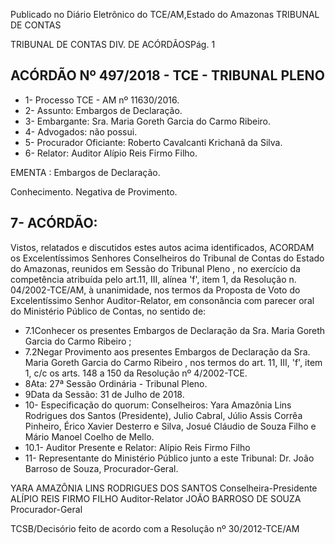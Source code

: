 Publicado  no  Diário Eletrônico do TCE/AM,Estado do Amazonas TRIBUNAL DE CONTAS

TRIBUNAL DE CONTAS DIV. DE  ACÓRDÃOSPág. 1

## ACÓRDÃO Nº 497/2018 - TCE - TRIBUNAL PLENO

- 1- Processo TCE - AM nº 11630/2016.
- 2- Assunto: Embargos de Declaração.
- 3- Embargante: Sra. Maria Goreth Garcia do Carmo Ribeiro.
- 4- Advogados: não possui.
- 5- Procurador Oficiante: Roberto Cavalcanti Krichanã da Silva.
- 6- Relator: Auditor Alípio Reis Firmo Filho.

EMENTA : Embargos de Declaração.

Conhecimento. Negativa de Provimento.

## 7- ACÓRDÃO:

Vistos,  relatados  e  discutidos  estes  autos  acima  identificados, ACORDAM os Excelentíssimos  Senhores  Conselheiros  do  Tribunal  de  Contas  do  Estado  do  Amazonas, reunidos em Sessão do Tribunal Pleno , no exercício da competência atribuída pelo art.11, III, alínea 'f', item 1, da Resolução n. 04/2002-TCE/AM, à unanimidade, nos termos da Proposta de  Voto  do  Excelentíssimo  Senhor  Auditor-Relator, em  consonância com  parecer  oral  do Ministério Público de Contas, no sentido de:

- 7.1Conhecer os presentes Embargos de Declaração da Sra. Maria Goreth Garcia do Carmo Ribeiro ;
- 7.2Negar  Provimento aos  presentes  Embargos  de  Declaração  da Sra. Maria Goreth Garcia do Carmo Ribeiro ,  nos  termos do art. 11,  III, 'f', item 1, c/c os arts. 148 a 150 da Resolução nº 4/2002-TCE.
- 8Ata: 27ª Sessão Ordinária - Tribunal Pleno.
- 9Data da Sessão: 31 de Julho de 2018.
- 10-  Especificação  do  quorum: Conselheiros:  Yara  Amazônia  Lins  Rodrigues  dos  Santos (Presidente),  Julio  Cabral,  Júlio  Assis  Corrêa  Pinheiro,  Érico  Xavier  Desterro  e  Silva, Josué Cláudio de Souza Filho e Mário Manoel Coelho de Mello.
- 10.1- Auditor Presente e Relator: Alípio Reis Firmo Filho
- 11- Representante  do  Ministério  Público  junto  a  este  Tribunal: Dr. João  Barroso  de Souza, Procurador-Geral.

YARA AMAZÔNIA LINS RODRIGUES DOS SANTOS Conselheira-Presidente ALÍPIO REIS FIRMO FILHO Auditor-Relator JOÃO BARROSO DE SOUZA Procurador-Geral

TCSB/Decisório feito de acordo com a Resolução nº 30/2012-TCE/AM